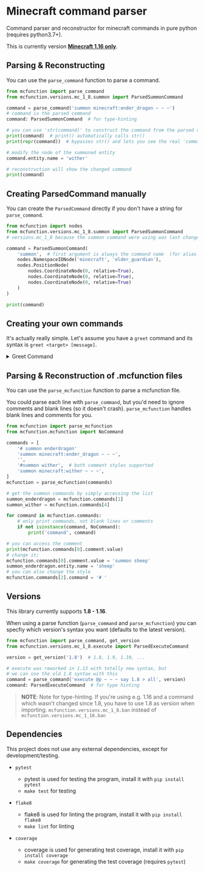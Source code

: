 
# Minecraft command parser

Command parser and reconstructor for minecraft commands in pure python (requires python3.7+).

This is currently version **[Minecraft 1.16 only](<#versions>)**.


## Parsing & Reconstructing

You can use the `parse_command` function to parse a command.

```python
from mcfunction import parse_command
from mcfunction.versions.mc_1_8.summon import ParsedSummonCommand

command = parse_command('summon minecraft:ender_dragon ~ ~ ~')
# command is the parsed command
command: ParsedSummonCommand  # for type-hinting

# you can use 'str(command)' to construct the command from the parsed command
print(command)  # print() automatically calls str()
print(repr(command))  # bypasses str() and lets you see the real 'command'

# modify the node of the summoned entity
command.entity.name = 'wither'

# reconstruction will show the changed command
print(command)
```


## Creating ParsedCommand manually

You can create the `ParsedCommand` directly if you don't have a string for `parse_command`.

```python
from mcfunction import nodes
from mcfunction.versions.mc_1_8.summon import ParsedSummonCommand
# versions.mc_1_8 because the summon command were using was last changed in 1.8

command = ParsedSummonCommand(
    'summon',  # first argument is always the command name  (for alias support)
    nodes.NamespaceIDNode('minecraft', 'elder_guardian'),
    nodes.PositionNode(
        nodes.CoordinateNode(0, relative=True),
        nodes.CoordinateNode(0, relative=True),
        nodes.CoordinateNode(0, relative=True)
    )
)

print(command)
```

## Creating your own commands

It's actually really simple. Let's assume you have a `greet` command and its
syntax is `greet <target> [message]`.

<details>
<summary>Greet Command</summary>
<p>

```python
from dataclasses import dataclass

from mcfunction.versions import Command, ParsedCommand, Parser
from mcfunction.nodes import EntityNode, RawNode
from mcfunction.parser_types import Entity, GreedyAny


# you don't need to use dataclasses, you can create the __init__ yourself
@dataclass()
class ParsedGreetCommand(ParsedCommand):
    command: str

    target: EntityNode  # the target of your command

    reason: RawNode = None  # raw text, but it's optional, so ' = None'

    # this is the construction function, this should return the command as
    #   string
    def __str__(self):
        if self.reason is not None:
            # EntityNode and RawNode have a __str__ too, so you can just use
            # them in f-strings like this
            return f'{self.command} {self.target} {self.reason}'
        return f'{self.command} {self.target}'


# now you can create your command
greet = Command('greet', parsed=ParsedGreetCommand)

# add your syntax
greet.add_variation(
    # parses a 'Entity' and puts the parsed node into the 'target' field
    Parser(Entity(), 'target'),
    # 'GreedyAny' parses all the remaining arguments into a single node
    Parser(GreedyAny(), 'reason')
)
# and add the variation without reason
greet.add_variation(
    Parser(Entity(), 'target')
)


# you can use `greet.parse` to parse a command now
parsed = greet.parse('greet @a Hello World')

# or add it to a version to make it work everywhere
from mcfunction import get_version, parse_command
version = get_version()  # latest version
version.add_command(greet)

parsed = parse_command('greet @a Hello World')
```

</p>
</details>


## Parsing & Reconstruction of .mcfunction files

You can use the `parse_mcfunction` function to parse a mcfunction file.

You could parse each line with `parse_command`, but you'd need to ignore
comments and blank lines (so it doesn't crash).  `parse_mcfunction` handles
blank lines and comments for you.

```python
from mcfunction import parse_mcfunction
from mcfunction.mcfunction import NoCommand

commands = [
    '# summon enderdragon'
    'summon minecraft:ender_dragon ~ ~ ~',
    '',
    '#summon wither',  # both comment styles supported
    'summon minecraft:wither ~ ~ ~',
]
mcfunction = parse_mcfunction(commands)

# get the summon commands by simply accessing the list
summon_enderdragon = mcfunction.commands[1]
summon_wither = mcfunction.commands[4]

for command in mcfunction.commands:
    # only print commands, not blank lines or comments
    if not isinstance(command, NoCommand):
        print('command', command)

# you can access the comment
print(mcfunction.commands[0].comment.value)
# change it;
mcfunction.commands[0].comment.value = 'summon sheep'
summon_enderdragon.entity.name = 'sheep'
# you can also change the style
mcfunction.commands[2].command = '# '
```


## Versions

This library currently supports **1.8 - 1.16**.

When using a parse function (`parse_command` and `parse_mcfunction`) you can
specfiy which version's syntax you want (defaults to the latest version).

```python
from mcfunction import parse_command, get_version
from mcfunction.versions.mc_1_8.execute import ParsedExecuteCommand

version = get_version('1.8')  # 1.8, 1.9, 1.10, ...

# execute was reworked in 1.13 with totally new syntax, but
# we can use the old 1.8 syntax with this
command = parse_command('execute @p ~ ~ ~ say 1.8 > all', version)
command: ParsedExecuteCommand  # for type hinting
```

> **NOTE**: Note for type-hinting. If you're using e.g. 1.16 and a command
> which wasn't changed since 1.8, you have to use 1.8 as version when importing.
> `mcfunction.versions.mc_1_8.ban` instead of `mcfunction.versions.mc_1_16.ban`

## Dependencies

This project does not use any external dependencies, except for development/testing.

- `pytest`
  - pytest is used for testing the program, install it with
    `pip install pytest`
  - `make test` for testing

- `flake8`
  - flake8 is used for linting the program, install it with
    `pip install flake8`
  - `make lint` for linting

- `coverage`
  - coverage is used for generating test coverage, install it with
    `pip install coverage`
  - `make coverage` for generating the test coverage (requires `pytest`)
